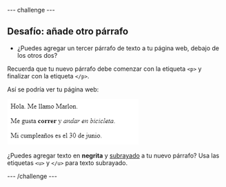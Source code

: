 --- challenge ---

## Desafío: añade otro párrafo

- ¿Puedes agregar un tercer párrafo de texto a tu página web, debajo de los otros dos?

Recuerda que tu nuevo párrafo debe comenzar con la etiqueta `<p>` y finalizar con la etiqueta `</p>`.

Así se podría ver tu página web:

![captura de pantalla](images/birthday-paragraph.png)

¿Puedes agregar texto en **negrita** y <u>subrayado</u> a tu nuevo párrafo? Usa las etiquetas `<u>` y `</u>` para texto subrayado.

--- /challenge ---